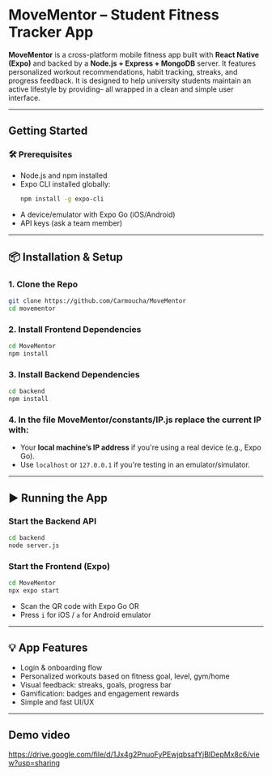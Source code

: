 # MoveMentor – Student Fitness Tracker App

**MoveMentor** is a cross-platform mobile fitness app built with **React Native (Expo)** and backed by a **Node.js + Express + MongoDB** server. It features personalized workout recommendations, habit tracking, streaks, and progress feedback.  It is designed to help university students maintain an active lifestyle by providing– all wrapped in a clean and simple user interface.

---

## Getting Started

### 🛠 Prerequisites
- Node.js and npm installed
- Expo CLI installed globally:
  ```bash
  npm install -g expo-cli
  ```
- A device/emulator with Expo Go (iOS/Android)
- API keys (ask a team member)


---

## 📦 Installation & Setup

### 1. Clone the Repo
```bash
git clone https://github.com/Carmoucha/MoveMentor
cd movementor
```

### 2. Install Frontend Dependencies
```bash
cd MoveMentor
npm install
```

### 3. Install Backend Dependencies
```bash
cd backend
npm install
```
### 4. In the file MoveMentor/constants/IP.js replace the current IP with:

- Your **local machine’s IP address** if you're using a real device (e.g., Expo Go).
- Use `localhost` or `127.0.0.1` if you're testing in an emulator/simulator.



---

## ▶️ Running the App

### Start the Backend API
```bash
cd backend
node server.js
```

### Start the Frontend (Expo)
```bash
cd MoveMentor
npx expo start
```
- Scan the QR code with Expo Go OR
- Press `i` for iOS / `a` for Android emulator


---

## 💡 App Features

- Login & onboarding flow
- Personalized workouts based on fitness goal, level, gym/home
- Visual feedback: streaks, goals, progress bar
- Gamification: badges and engagement rewards
- Simple and fast UI/UX

---

## Demo video
https://drive.google.com/file/d/1Jx4g2PnuoFyPEwjqbsafYjBlDepMx8c6/view?usp=sharing
